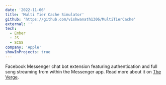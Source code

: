 ```yaml
---
date: '2022-11-06'
title: 'Multi Tier Cache Simulator'
github: 'https://github.com/vishwanath1306/MultiTierCache'
external: ''
tech:
  - Ember
  - JS
  - SCSS
company: 'Apple'
showInProjects: true
---
```


Facebook Messenger chat bot extension featuring authentication and full song streaming from within the Messenger app. Read more about it on [The Verge](https://www.theverge.com/2017/10/5/16433770/facebook-messenger-apple-music-bot-song-streaming).
